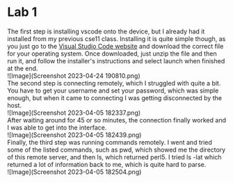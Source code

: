 # Lab 1  
The first step is installing vscode onto the device, but I already had it installed from my previous cse11 class. Installing it is quite simple though, as you just go to the [Visual Studio Code website](https://code.visualstudio.com/download) and download the correct file for your operating system. Once downloaded, just unzip the file and then run it, and follow the installer's instructions and select launch when finished at the end.  
![Image](Screenshot 2023-04-24 190810.png)  
The second step is connecting remotely, which I struggled with quite a bit. You have to get your username and set your password, which was simple enough, but when it came to connecting I was getting disconnected by the host.  
![Image](Screenshot 2023-04-05 182337.png)  
After waiting around for 45 or so minutes, the connection finally worked and I was able to get into the interface.  
![Image](Screenshot 2023-04-05 182439.png)  
Finally, the third step was running commands remotely. I went and tried some of the listed commands, such as pwd, which showed me the directory of this remote server, and then ls, which returned perl5. I tried ls -lat which returned a lot of information back to me, which is quite hard to parse.  
![Image](Screenshot 2023-04-05 182504.png)
